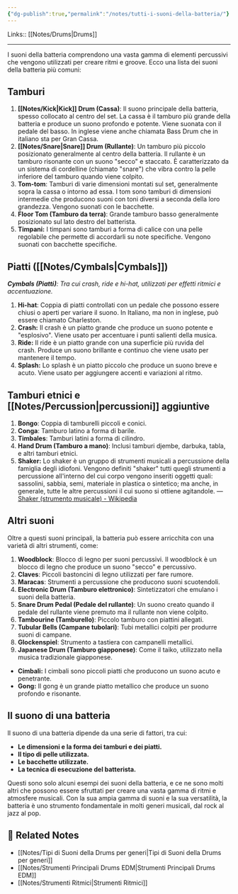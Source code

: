 ```yaml
---
{"dg-publish":true,"permalink":"/notes/tutti-i-suoni-della-batteria/"}
---
```


Links:: [[Notes/Drums\|Drums]]

---
I suoni della batteria comprendono una vasta gamma di elementi percussivi che vengono utilizzati per creare ritmi e groove. Ecco una lista dei suoni della batteria più comuni:

## Tamburi

1. **[[Notes/Kick\|Kick]] Drum (Cassa)**: Il suono principale della batteria, spesso collocato al centro del set. La cassa è il tamburo più grande della batteria e produce un suono profondo e potente. Viene suonata con il pedale del basso. In inglese viene anche chiamata Bass Drum che in italiano sta per Gran Cassa.
2. **[[Notes/Snare\|Snare]] Drum (Rullante)**: Un tamburo più piccolo posizionato generalmente al centro della batteria. Il rullante è un tamburo risonante con un suono "secco" e staccato. È caratterizzato da un sistema di cordelline (chiamato "snare") che vibra contro la pelle inferiore del tamburo quando viene colpito.
3. **Tom-tom**: Tamburi di varie dimensioni montati sul set, generalmente sopra la cassa o intorno ad essa. I tom sono tamburi di dimensioni intermedie che producono suoni con toni diversi a seconda della loro grandezza. Vengono suonati con le bacchette.
4. **Floor Tom (Tamburo da terra)**: Grande tamburo basso generalmente posizionato sul lato destro del batterista.
5. **Timpani:** I timpani sono tamburi a forma di calice con una pelle regolabile che permette di accordarli su note specifiche. Vengono suonati con bacchette specifiche.


## Piatti ([[Notes/Cymbals\|Cymbals]])

_**Cymbals (Piatti)**: Tra cui crash, ride e hi-hat, utilizzati per effetti ritmici e accentuazione._

1. **Hi-hat**: Coppia di piatti controllati con un pedale che possono essere chiusi o aperti per variare il suono. In Italiano, ma non in inglese, può essere chiamato Charleston.
2. **Crash:** Il crash è un piatto grande che produce un suono potente e "esplosivo". Viene usato per accentuare i punti salienti della musica.
3. **Ride:** Il ride è un piatto grande con una superficie più ruvida del crash. Produce un suono brillante e continuo che viene usato per mantenere il tempo.
4. **Splash:** Lo splash è un piatto piccolo che produce un suono breve e acuto. Viene usato per aggiungere accenti e variazioni al ritmo.


## Tamburi etnici e [[Notes/Percussion\|percussioni]] aggiuntive

1. **Bongo**: Coppia di tamburelli piccoli e conici.
2. **Conga**: Tamburo latino a forma di barile.
3. **Timbales**: Tamburi latini a forma di cilindro.
4. **Hand Drum (Tamburo a mano)**: Inclusi tamburi djembe, darbuka, tabla, e altri tamburi etnici.
5. **Shaker:** Lo shaker è un gruppo di strumenti musicali a percussione della famiglia degli idiofoni. Vengono definiti "shaker" tutti quegli strumenti a percussione all'interno del cui corpo vengono inseriti oggetti quali: sassolini, sabbia, semi, materiale in plastica o sintetico; ma anche, in generale, tutte le altre percussioni il cui suono si ottiene agitandole. — [Shaker (strumento musicale) - Wikipedia](https://it.wikipedia.org/wiki/Shaker_(strumento_musicale))

## Altri suoni

Oltre a questi suoni principali, la batteria può essere arricchita con una varietà di altri strumenti, come:

1. **Woodblock**: Blocco di legno per suoni percussivi. Il woodblock è un blocco di legno che produce un suono "secco" e percussivo.
2. **Claves**: Piccoli bastoncini di legno utilizzati per fare rumore.
3. **Maracas**: Strumenti a percussione che producono suoni scuotendoli.
1. **Electronic Drum (Tamburo elettronico)**: Sintetizzatori che emulano i suoni della batteria.
2. **Snare Drum Pedal (Pedale del rullante)**: Un suono creato quando il pedale del rullante viene premuto ma il rullante non viene colpito.
3. **Tambourine (Tamburello)**: Piccolo tamburo con piattini allegati.
4. **Tubular Bells (Campane tubolari)**: Tubi metallici colpiti per produrre suoni di campane.
5. **Glockenspiel**: Strumento a tastiera con campanelli metallici.
6. **Japanese Drum (Tamburo giapponese)**: Come il taiko, utilizzato nella musica tradizionale giapponese.
- **Cimbali:** I cimbali sono piccoli piatti che producono un suono acuto e penetrante.
- **Gong:** Il gong è un grande piatto metallico che produce un suono profondo e risonante.

## Il suono di una batteria

Il suono di una batteria dipende da una serie di fattori, tra cui:

- **Le dimensioni e la forma dei tamburi e dei piatti.**
- **Il tipo di pelle utilizzata.**
- **Le bacchette utilizzate.**
- **La tecnica di esecuzione del batterista.**

Questi sono solo alcuni esempi dei suoni della batteria, e ce ne sono molti altri che possono essere sfruttati per creare una vasta gamma di ritmi e atmosfere musicali.
Con la sua ampia gamma di suoni e la sua versatilità, la batteria è uno strumento fondamentale in molti generi musicali, dal rock al jazz al pop.


## 🔗 Related Notes

- [[Notes/Tipi di Suoni della Drums per generi\|Tipi di Suoni della Drums per generi]]
- [[Notes/Strumenti Principali Drums EDM\|Strumenti Principali Drums EDM]]
- [[Notes/Strumenti Ritmici\|Strumenti Ritmici]]

